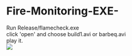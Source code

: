 # Fire-Monitoring-EXE- <br>
Run Release/flamecheck.exe <br> 
click 'open' and choose build1.avi or barbeq.avi <br>
play it. <br>
![](https://github.com/cca2016/Fire-Monitoring-EXE-/example.png)
